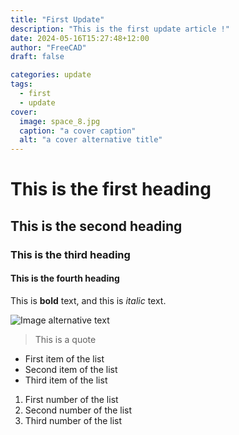 ```yaml
---
title: "First Update"
description: "This is the first update article !"
date: 2024-05-16T15:27:48+12:00
author: "FreeCAD"
draft: false

categories: update
tags:
  - first
  - update
cover:
  image: space_8.jpg
  caption: "a cover caption"
  alt: "a cover alternative title"
---
```


# This is the first heading

## This is the second heading

### This is the third heading

#### This is the fourth heading

This is **bold** text, and this is *italic* text.

![Image alternative text](space_8.jpg "This is an image title")

> This is a quote

- First item of the list
- Second item of the list
- Third item of the list

1. First number of the list
2. Second number of the list
3. Third number of the list
